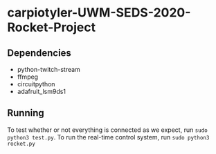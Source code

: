 # carpiotyler-UWM-SEDS-2020-Rocket-Project

## Dependencies
* python-twitch-stream
* ffmpeg
* circuitpython
* adafruit_lsm9ds1

## Running
To test whether or not everything is connected as we expect, run `sudo python3 test.py`. To
run the real-time control system, run `sudo python3 rocket.py`
